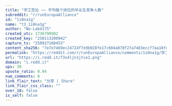 ```yaml
---
title: "学工签比 —— 平均每个岗位的毕业生竞争人数"
subreddit: "r/runEuropaAlliance"
id: "1i0na1g"
name: "t3_1i0na1g"
author: "No-Lab4175"
created_utc: 1736798982
created_key: "250113200942"
capture_ts: "250927160453"
content_sha256: "7e7e7469ec24724f7e9b028fe17c604a078f27a7483eccf7aa18fe237f28dd8b"
permalink: "https://reddit.com/r/runEuropaAlliance/comments/1i0na1g/学工签比_平均每个岗位的毕业生竞争人数/"
url: "https://i.redd.it/73s4ljn1jtce1.png"
domain: "i.redd.it"
ups: 30
upvote_ratio: 0.94
num_comments: 8
link_flair_text: "分享 | Share"
link_flair_css_class: ""
over_18: false
is_self: false
---
```


